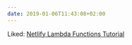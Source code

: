 ```yaml
---
date: 2019-01-06T11:43:08+02:00
---
```


Liked: [Netlify Lambda Functions Tutorial](https://flaviocopes.com/netlify-functions/)
